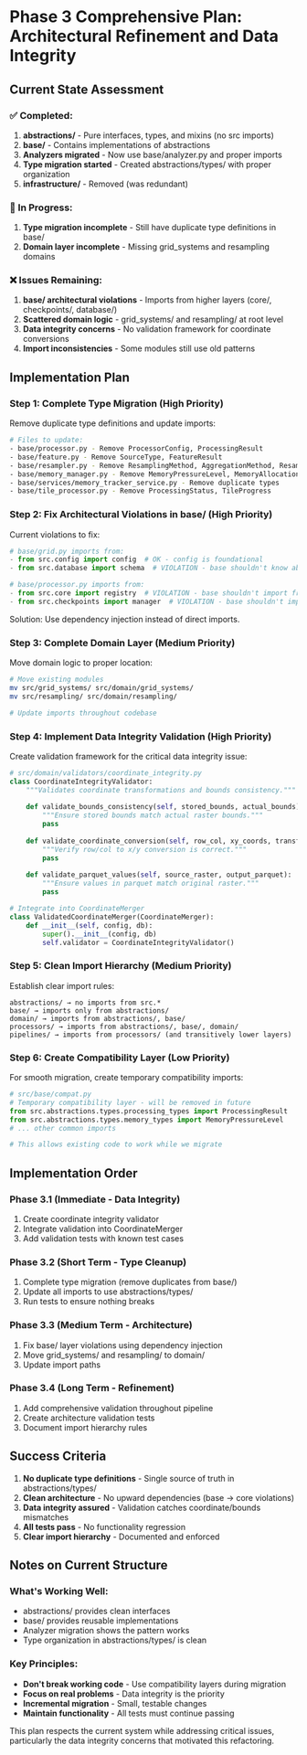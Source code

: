 # Phase 3 Comprehensive Plan: Architectural Refinement and Data Integrity

## Current State Assessment

### ✅ Completed:
1. **abstractions/** - Pure interfaces, types, and mixins (no src imports)
2. **base/** - Contains implementations of abstractions
3. **Analyzers migrated** - Now use base/analyzer.py and proper imports
4. **Type migration started** - Created abstractions/types/ with proper organization
5. **infrastructure/** - Removed (was redundant)

### 🚧 In Progress:
1. **Type migration incomplete** - Still have duplicate type definitions in base/
2. **Domain layer incomplete** - Missing grid_systems and resampling domains

### ❌ Issues Remaining:
1. **base/ architectural violations** - Imports from higher layers (core/, checkpoints/, database/)
2. **Scattered domain logic** - grid_systems/ and resampling/ at root level
3. **Data integrity concerns** - No validation framework for coordinate conversions
4. **Import inconsistencies** - Some modules still use old patterns

## Implementation Plan

### Step 1: Complete Type Migration (High Priority)

Remove duplicate type definitions and update imports:

```bash
# Files to update:
- base/processor.py - Remove ProcessorConfig, ProcessingResult
- base/feature.py - Remove SourceType, FeatureResult  
- base/resampler.py - Remove ResamplingMethod, AggregationMethod, ResamplingConfidence
- base/memory_manager.py - Remove MemoryPressureLevel, MemoryAllocation
- base/services/memory_tracker_service.py - Remove duplicate types
- base/tile_processor.py - Remove ProcessingStatus, TileProgress
```

### Step 2: Fix Architectural Violations in base/ (High Priority)

Current violations to fix:
```python
# base/grid.py imports from:
- from src.config import config  # OK - config is foundational
- from src.database import schema  # VIOLATION - base shouldn't know about database

# base/processor.py imports from:
- from src.core import registry  # VIOLATION - base shouldn't import from core
- from src.checkpoints import manager  # VIOLATION - base shouldn't import from checkpoints
```

Solution: Use dependency injection instead of direct imports.

### Step 3: Complete Domain Layer (Medium Priority)

Move domain logic to proper location:
```bash
# Move existing modules
mv src/grid_systems/ src/domain/grid_systems/
mv src/resampling/ src/domain/resampling/

# Update imports throughout codebase
```

### Step 4: Implement Data Integrity Validation (High Priority)

Create validation framework for the critical data integrity issue:

```python
# src/domain/validators/coordinate_integrity.py
class CoordinateIntegrityValidator:
    """Validates coordinate transformations and bounds consistency."""
    
    def validate_bounds_consistency(self, stored_bounds, actual_bounds):
        """Ensure stored bounds match actual raster bounds."""
        pass
    
    def validate_coordinate_conversion(self, row_col, xy_coords, transform):
        """Verify row/col to x/y conversion is correct."""
        pass
    
    def validate_parquet_values(self, source_raster, output_parquet):
        """Ensure values in parquet match original raster."""
        pass

# Integrate into CoordinateMerger
class ValidatedCoordinateMerger(CoordinateMerger):
    def __init__(self, config, db):
        super().__init__(config, db)
        self.validator = CoordinateIntegrityValidator()
```

### Step 5: Clean Import Hierarchy (Medium Priority)

Establish clear import rules:
```
abstractions/ → no imports from src.*
base/ → imports only from abstractions/
domain/ → imports from abstractions/, base/
processors/ → imports from abstractions/, base/, domain/
pipelines/ → imports from processors/ (and transitively lower layers)
```

### Step 6: Create Compatibility Layer (Low Priority)

For smooth migration, create temporary compatibility imports:
```python
# src/base/compat.py
# Temporary compatibility layer - will be removed in future
from src.abstractions.types.processing_types import ProcessingResult
from src.abstractions.types.memory_types import MemoryPressureLevel
# ... other common imports

# This allows existing code to work while we migrate
```

## Implementation Order

### Phase 3.1 (Immediate - Data Integrity)
1. Create coordinate integrity validator
2. Integrate validation into CoordinateMerger
3. Add validation tests with known test cases

### Phase 3.2 (Short Term - Type Cleanup)
1. Complete type migration (remove duplicates from base/)
2. Update all imports to use abstractions/types/
3. Run tests to ensure nothing breaks

### Phase 3.3 (Medium Term - Architecture)
1. Fix base/ layer violations using dependency injection
2. Move grid_systems/ and resampling/ to domain/
3. Update import paths

### Phase 3.4 (Long Term - Refinement)
1. Add comprehensive validation throughout pipeline
2. Create architecture validation tests
3. Document import hierarchy rules

## Success Criteria

1. **No duplicate type definitions** - Single source of truth in abstractions/types/
2. **Clean architecture** - No upward dependencies (base → core violations)
3. **Data integrity assured** - Validation catches coordinate/bounds mismatches
4. **All tests pass** - No functionality regression
5. **Clear import hierarchy** - Documented and enforced

## Notes on Current Structure

### What's Working Well:
- abstractions/ provides clean interfaces
- base/ provides reusable implementations
- Analyzer migration shows the pattern works
- Type organization in abstractions/types/ is clean

### Key Principles:
- **Don't break working code** - Use compatibility layers during migration
- **Focus on real problems** - Data integrity is the priority
- **Incremental migration** - Small, testable changes
- **Maintain functionality** - All tests must continue passing

This plan respects the current system while addressing critical issues, particularly the data integrity concerns that motivated this refactoring.